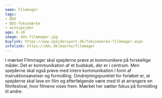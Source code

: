 ```yaml
---
name: Filmmager
tags:
- DDS
- DDS-fokusmærke
- minispejder
age: 8-10
image: dds-filmmager.jpg
buylink: https://www.spejdersport.dk/fokusmaerke-filmmager.aspx
infolink: https://dds.dk/maerke/filmmager
---
```

I mærket Filmmager skal spejderne prøve at kommunikere på forskellige måder. Det er kommunikation af et budskab, der er i centrum. Men spejderne skal også prøve med intern kommunikation i form af instruktionsøvelser og formidling. Omdrejningspunktet for forløbet er, at spejderne skal lave en film og efterfølgende være med til at arrangere en filmfestival, hvor filmene vises frem. Mærket her sætter fokus på formidling til andre.